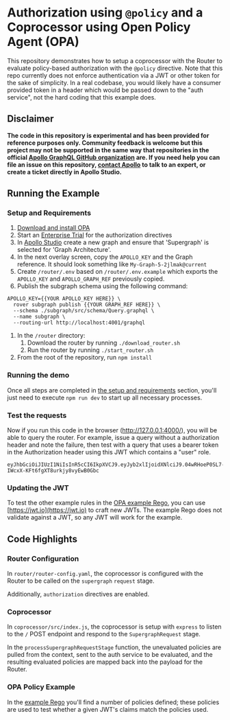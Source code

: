 # Authorization using `@policy` and a Coprocessor using Open Policy Agent (OPA)

This repository demonstrates how to setup a coprocessor with the Router to evaluate policy-based authorization with the `@policy` directive. Note that this repo currently does not enforce authentication via a JWT or other token for the sake of simplicity. In a real codebase, you would likely have a consumer provided token in a header which would be passed down to the "auth service", not the hard coding that this example does.

## Disclaimer
**The code in this repository is experimental and has been provided for reference purposes only. Community feedback is welcome but this project may not be supported in the same way that repositories in the official [Apollo GraphQL GitHub organization](https://github.com/apollographql) are. If you need help you can file an issue on this repository, [contact Apollo](https://www.apollographql.com/contact-sales) to talk to an expert, or create a ticket directly in Apollo Studio.**

## Running the Example

### Setup and Requirements

1. [Download and install OPA](https://www.openpolicyagent.org/docs/latest/#1-download-opa)
1. Start an [Enterprise Trial](https://studio.apollographql.com/signup?type=enterprise-trial_) for the authorization directives
1. In [Apollo Studio](https://studio.apollographql.com/) create a new graph and ensure that 'Supergraph' is selected for 'Graph Architecture'.
1. In the next overlay screen, copy the `APOLLO_KEY` and the Graph reference. It should look something like `My-Graph-5-2jlmak@current`
1. Create `/router/.env` based on `/router/.env.example` which exports the `APOLLO_KEY` and `APOLLO_GRAPH_REF` previously copied.
1. Publish the subgraph schema using the following command:
```
APOLLO_KEY={{YOUR APOLLO_KEY HERE}} \
  rover subgraph publish {{YOUR GRAPH_REF HERE}} \
  --schema ./subgraph/src/schema/Query.graphql \
  --name subgraph \
  --routing-url http://localhost:4001/graphql
```
1. In the `/router` directory: 
   1. Download the router by running `./download_router.sh`
   2. Run the router by running `./start_router.sh`
1. From the root of the repository, run `npm install`

### Running the demo

Once all steps are completed in [the setup and requirements](#setup-and-requirements) section, you'll just need to execute `npm run dev` to start up all necessary processes. 

### Test the requests

 Now if you run this code in the browser (http://127.0.0.1:4000/), you will be able to query the router. For example, issue a query without a authorization header and note the failure, then test with a query that uses a bearer token in the Authorization header using this JWT which contains a "user" role.

 ```
 eyJhbGciOiJIUzI1NiIsInR5cCI6IkpXVCJ9.eyJyb2xlIjoidXNlciJ9.04wRHoeP0SL7-IWcxX-KFt6fgXT8urkjy8vyEwB0Gbc
 ```

 ### Updating the JWT

 To test the other example rules in the [OPA example Rego](./opa-policies/auth_demo.rego), you can use [https://jwt.io](https://jwt.io) to craft new JWTs. The example Rego does not validate against a JWT, so any JWT will work for the example.   

## Code Highlights

### Router Configuration

In `router/router-config.yaml`, the coprocessor is configured with the Router to be called on the `supergraph` `request` stage.

Additionally, `authorization` directives are enabled.

### Coprocessor

In `coprocessor/src/index.js`, the coprocessor is setup with `express` to listen to the `/` POST endpoint and respond to the `SupergraphRequest` stage.

In the `processSupergraphRequestStage` function, the unevaluated policies are pulled from the context, sent to the auth service to be evaluated, and the resulting evaluated policies are mapped back into the payload for the Router.

### OPA Policy Example

In the [example Rego](./opa-policies/auth_demo.rego) you'll find a number of policies defined; these policies are used to test whether a given JWT's claims match the policies used. 